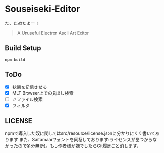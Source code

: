# Souseiseki-Editor

だ、だめだよー！
> A Unuseful Electron Ascii Art Editor

## Build Setup

    npm build

## ToDo
- [x] 状態を記憶させる
- [x] MLT Browser上での見出し検索
- [ ] 〃ファイル検索
- [x] フィルタ

## LICENSE
npmで導入した奴に関してはsrc/resource/license.jsonに分かりにくく書いてあります
また、Saitamaarフォントを同梱しております(ライセンスが見つからなかったので多分無断)。もし作者様が嫌でしたらGit履歴ごと消します。
